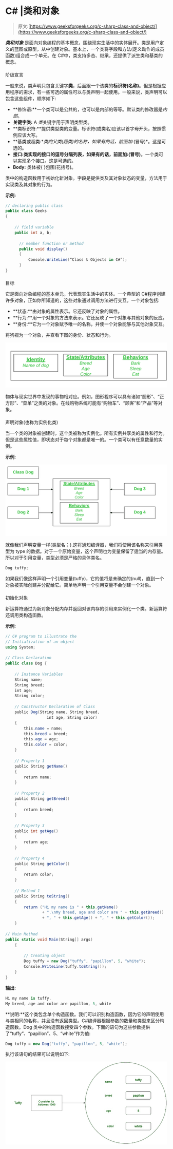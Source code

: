 # C# |类和对象

> 原文:[https://www.geeksforgeeks.org/c-sharp-class-and-object/](https://www.geeksforgeeks.org/c-sharp-class-and-object/)

***类和对象*** 是面向对象编程的基本概念，围绕现实生活中的实体展开。类是用户定义的蓝图或原型，从中创建对象。基本上，一个类将字段和方法(定义动作的成员函数)组合成一个单元。在 C#中，类支持多态、继承，还提供了派生类和基类的概念。

#### 

阶级宣言

一般来说，类声明只包含关键字**类**，后面跟一个该类的**标识符(名称)**。但是根据应用程序的需求，有一些可选的属性可以与类声明一起使用。一般来说，类声明可以包含这些组件，顺序如下:

*   **修饰语:**一个类可以是公共的，也可以是内部的等等。默认类的修改器是*内部*。
*   **关键字类:** A *类*关键字用于声明类型类。
*   **类标识符:**提供类型类的变量。标识符(或类名)应该以首字母开头，按照惯例应该大写。
*   **基类或超类:**类的父类(超类)的名称，如果有的话，前面加*:(冒号)*。这是可选的。
*   **接口:**类实现的接口的逗号分隔列表，如果有的话，前面加**:(冒号)**。一个类可以实现多个接口。这是可选的。
*   **Body:** 类体被{ }包围(花括号)。

类中的构造函数用于初始化新对象。字段是提供类及其对象状态的变量，方法用于实现类及其对象的行为。

**示例:**

```cs
// declaring public class
public class Geeks
{

    // field variable
    public int a, b;

      // member function or method
      public void display()
      {
          Console.WriteLine(“Class & Objects in C#”);
      }
}

```

#### 

目标

它是面向对象编程的基本单元，代表现实生活中的实体。一个典型的 C#程序创建许多对象，正如你所知道的，这些对象通过调用方法进行交互。一个对象包括:

*   **状态:**由对象的属性表示。它还反映了对象的属性。
*   **行为:**用一个对象的方法来表示。它还反映了一个对象与其他对象的反应。
*   **身份:**它为一个对象赋予唯一的名称，并使一个对象能够与其他对象交互。

将狗视为一个对象，并查看下图的身份、状态和行为。

![](img/808ca9dd4bc42838006856a5b0d81570.png)

物体与现实世界中发现的事物相对应。例如，图形程序可以具有诸如“圆形”、“正方形”、“菜单”之类的对象。在线购物系统可能有“购物车”、“顾客”和“产品”等对象。

#### 

声明对象(也称为实例化类)

当一个类的对象被创建时，这个类被称为实例化。所有实例共享类的属性和行为。但是这些属性值，即状态对于每个对象都是唯一的。一个类可以有任意数量的实例。

**示例:**

![](img/b745ddfbc2bee4f20ea2fc30e2683033.png)

就像我们声明变量一样(类型名；).这将通知编译器，我们将使用该名称来引用类型为 type 的数据。对于一个原始变量，这个声明也为变量保留了适当的内存量。所以对于引用变量，类型必须是严格的具体类名。

```cs
Dog tuffy;
```

如果我们像这样声明一个引用变量(tuffy)，它的值将是未确定的(null)，直到一个对象被实际创建并分配给它。简单地声明一个引用变量不会创建一个对象。

#### 

初始化对象

新运算符通过为新对象分配内存并返回对该内存的引用来实例化一个类。新运算符还调用类构造函数。

**示例:**

```cs
// C# program to illustrate the
// Initialization of an object
using System;

// Class Declaration
public class Dog {

    // Instance Variables
    String name;
    String breed;
    int age;
    String color;

    // Constructor Declaration of Class
    public Dog(String name, String breed,
                  int age, String color)
    {
        this.name = name;
        this.breed = breed;
        this.age = age;
        this.color = color;
    }

    // Property 1
    public String getName()
    {
        return name;
    }

    // Property 2
    public String getBreed()
    {
        return breed;
    }

    // Property 3
    public int getAge()
    {
        return age;
    }

    // Property 4
    public String getColor()
    {
        return color;
    }

    // Method 1
    public String toString()
    {
        return ("Hi my name is " + this.getName()
                + ".\nMy breed, age and color are " + this.getBreed() 
                + ", " + this.getAge() + ", " + this.getColor());
    }

// Main Method
public static void Main(String[] args)
    {

        // Creating object
        Dog tuffy = new Dog("tuffy", "papillon", 5, "white");
        Console.WriteLine(tuffy.toString());
    }
}
```

**输出:**

```cs
Hi my name is tuffy.
My breed, age and color are papillon, 5, white

```

**说明:**这个类包含单个构造函数。我们可以识别构造函数，因为它的声明使用与类相同的名称，并且没有返回类型。C#编译器根据参数的数量和类型来区分构造函数。Dog 类中的构造函数接受四个参数。下面的语句为这些参数提供了“tuffy”、“papillon”、5、“white”作为值:

```cs
Dog tuffy = new Dog("tuffy", "papillon", 5, "white");
```

执行该语句的结果可以说明如下:

![](img/fcd4bb5c6713a6e42f56a186aed7ded0.png)